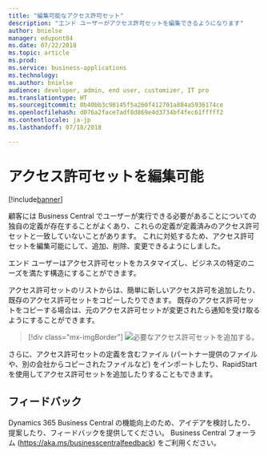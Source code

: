 ```yaml
---
title: "編集可能なアクセス許可セット"
description: "エンド ユーザーがアクセス許可セットを編集できるようになります"
author: bnielse
manager: edupont04
ms.date: 07/22/2018
ms.topic: article
ms.prod: 
ms.service: business-applications
ms.technology: 
ms.author: bnielse
audience: developer, admin, end user, customizer, IT pro
ms.translationtype: HT
ms.sourcegitcommit: 0b40bb3c98145f5a260f412701a884a5936174ce
ms.openlocfilehash: d076a2face7adf8d869e4d3734bf4fec61fffff2
ms.contentlocale: ja-jp
ms.lasthandoff: 07/18/2018

---
```


# <a name="permission-sets-are-editable"></a>アクセス許可セットを編集可能

[!include[banner](../../includes/banner.md)]

顧客には Business Central でユーザーが実行できる必要があることについての独自の定義が存在することがよくあり、これらの定義が定義済みのアクセス許可セットと一致していないことがあります。 これに対処するため、アクセス許可セットを編集可能にして、追加、削除、変更できるようにしました。

エンド ユーザーはアクセス許可セットをカスタマイズし、ビジネスの特定のニーズを満たす構造にすることができます。  

アクセス許可セットのリストからは、簡単に新しいアクセス許可を追加したり、既存のアクセス許可セットをコピーしたりできます。 既存のアクセス許可セットをコピーする場合は、元のアクセス許可セットが変更されたら通知を受け取るようにすることができます。  

> [!div class="mx-imgBorder"]
> ![](media/editablepermissionsets_list.png "必要なアクセス許可セットを追加する。")

さらに、アクセス許可セットの定義を含むファイル (パートナー提供のファイルや、別の会社からコピーされたファイルなど) をインポートしたり、RapidStart を使用してアクセス許可セットを追加したりすることもできます。

<!--
### Who uses this feature
End users, admins, customizers, developers, IT pros
## Status
### Availability
Cloud, On-premises, Hybrid
### Regional availability
No regional restrictions. All Dynamics 365 Business Central supported markets.
-->

## <a name="tell-us-what-you-think"></a>フィードバック
Dynamics 365 Business Central の機能向上のため、アイデアを検討したり、提案したり、フィードバックを提供してください。 Business Central フォーラム (https://aka.ms/businesscentralfeedback) をご利用ください。

